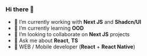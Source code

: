 ### Hi there 👋

- 🔭 I’m currently working with **Next JS** and **Shadcn/UI**
- 🌱 I’m currently learning **OOD**
- 👯 I’m looking to collaborate on **Next JS** projects
- 💬 Ask me about **React**, **TS**
- 📱 WEB / Mobile developer (**React** + **React Native**)
